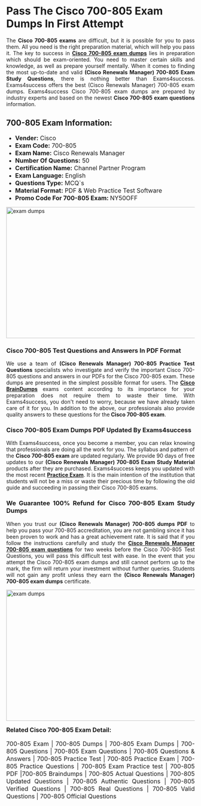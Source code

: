 <h1><strong><strong>Pass The Cisco 700-805 Exam Dumps In First Attempt</strong></strong></h1> <p style="text-align:justify">The <strong>Cisco 700-805 exams</strong> are difficult, but it is possible for you to pass them. All you need is the right preparation material, which will help you pass it. The key to success in <a href="https://www.exams4success.com/cisco/700-805-pdf-exam-dumps"><strong>Cisco 700-805 exam dumps</strong></a> lies in preparation which should be exam-oriented. You need to master certain skills and knowledge, as well as prepare yourself mentally. When it comes to finding the most up-to-date and valid <strong>(Cisco Renewals Manager) 700-805 Exam Study Questions</strong>, there is nothing better than Exams4success. Exams4success offers the best (Cisco Renewals Manager) 700-805 exam dumps. Exams4success Cisco 700-805 exam dumps are prepared by industry experts and based on the newest <strong>Cisco 700-805 exam questions</strong> information.</p> <h2><strong><strong>700-805 Exam Information:</strong></strong></h2> <ul> <li><span style="font-size:16px"><strong>Vender:</strong> Cisco</span></li> <li><span style="font-size:16px"><strong>Exam Code:</strong> 700-805</span></li> <li><span style="font-size:16px"><strong>Exam Name:</strong> Cisco Renewals Manager</span></li> <li><span style="font-size:16px"><strong>Number Of Questions:</strong> 50</span></li> <li><span style="font-size:16px"><strong>Certification Name:</strong> Channel Partner Program</span></li> <li><span style="font-size:16px"><strong>Exam Language:</strong> English</span></li> <li><span style="font-size:16px"><strong>Questions Type:</strong> MCQ`s</span></li> <li><span style="font-size:16px"><strong>Material Format:</strong> PDF & Web Practice Test Software</span></li> <li><span style="font-size:16px"><strong>Promo Code For 700-805 Exam: </strong>NY50OFF</span></li> </ul> <p><a href="https://www.exams4success.com/cisco/700-805-pdf-exam-dumps" rel="no-follow"><img alt="exam dumps" src="https://www.certcollections.com/uploads/content/infrist1.png" style="height:350px; width:750px" /></a></p> <h3><strong>Cisco 700-805 Test Questions and Answers In PDF Format</strong></h3> <p style="text-align:justify">We use a team of <strong>(Cisco Renewals Manager) 700-805 Practice Test Questions</strong> specialists who investigate and verify the important Cisco 700-805 questions and answers in our PDFs for the Cisco 700-805 exam. These dumps are presented in the simplest possible format for users. The <a href="https://www.exams4success.com/cisco-exam-dumps"><strong>Cisco BrainDumps</strong></a> exams content according to its importance for your preparation does not require them to waste their time. With Exams4success, you don't need to worry, because we have already taken care of it for you. In addition to the above, our professionals also provide quality answers to these questions for the<strong> Cisco 700-805 exam</strong>.</p> <h3><strong> Cisco 700-805 Exam Dumps PDF Updated By Exams4success</strong></h3> <p style="text-align:justify">With Exams4success, once you become a member, you can relax knowing that professionals are doing all the work for you. The syllabus and pattern of the <strong>Cisco 700-805 exam </strong>are updated regularly. We provide 90 days of free updates to our <strong>(Cisco Renewals Manager) 700-805 Exam Study Material</strong> products after they are purchased. Exams4success keeps you updated with the most recent <a href="https://www.exams4success.com/"><strong>Practice Exam</strong></a>. It is the main intention of the institution that students will not be a miss or waste their precious time by following the old guide and succeeding in passing their Cisco 700-805 exams.</p> <h3 style="text-align:justify"><strong>We Guarantee 100% Refund for Cisco 700-805 Exam Study Dumps</strong></h3> <p style="text-align:justify">When you trust our <strong>(Cisco Renewals Manager) 700-805 dumps PDF</strong> to help you pass your 700-805 accreditation, you are not gambling since it has been proven to work and has a great achievement rate. It is said that if you follow the instructions carefully and study the <a href="https://www.exams4success.com/cisco/700-805-pdf-exam-dumps"><strong>Cisco Renewals Manager 700-805 exam questions</strong></a> for two weeks before the Cisco 700-805 Test Questions, you will pass this difficult test with ease. In the event that you attempt the Cisco 700-805 exam dumps and still cannot perform up to the mark, the firm will return your investment without further queries. Students will not gain any profit unless they earn the <strong>(Cisco Renewals Manager) 700-805 exam dumps</strong> certificate.</p> <p style="text-align:justify"><a href="https://www.exams4success.com/cisco/700-805-pdf-exam-dumps" rel="no-follow"><img alt="exam dumps" src="https://www.certcollections.com/uploads/content/free_demo1.png" style="height:350px; width:750px" /></a></p> <p style="text-align:justify"><span style="font-size:16px"><strong>Related Cisco 700-805 Exam Detail:</strong></span><br /> <br /> <span style="font-size:16px">700-805 Exam | 700-805 Dumps | 700-805 Exam Dumps | 700-805 Questions | 700-805 Exam Questions | 700-805 Questions & Answers | 700-805 Practice Test | 700-805 Practice Exam | 700-805 Practice Questions | 700-805 Exam Practice test | 700-805 PDF |700-805 Braindumps | 700-805 Actual Questions | 700-805 Updated Questions | 700-805 Authentic Questions | 700-805 Verified Questions | 700-805 Real Questions | 700-805 Valid Questions | 700-805 Official Questions</span></p>
